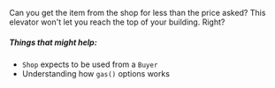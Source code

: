 Сan you get the item from the shop for less than the price asked?
This elevator won't let you reach the top of your building. Right?

##### Things that might help:
* `Shop` expects to be used from a `Buyer`
* Understanding how `gas()` options works
